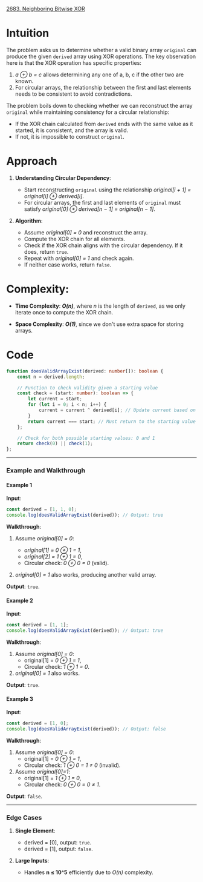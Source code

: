 [2683. Neighboring Bitwise XOR](https://leetcode.com/problems/neighboring-bitwise-xor/)

# Intuition

The problem asks us to determine whether a valid binary array `original` can produce the given `derived` array using XOR operations. The key observation here is that the XOR operation has specific properties:
1. *a ⊕ b = c* allows determining any one of a, b, c if the other two are known.
2. For circular arrays, the relationship between the first and last elements needs to be consistent to avoid contradictions.

The problem boils down to checking whether we can reconstruct the array `original` while maintaining consistency for a circular relationship:
- If the XOR chain calculated from `derived` ends with the same value as it started, it is consistent, and the array is valid.
- If not, it is impossible to construct `original`.

# Approach

1. **Understanding Circular Dependency**:
    - Start reconstructing `original` using the relationship *original[i + 1] = original[i] ⊕ derived[i]*.
    - For circular arrays, the first and last elements of `original` must satisfy *original[0] ⊕ derived[n − 1] = original[n − 1]*.
	
2. **Algorithm**:
    - Assume *original[0] = 0* and reconstruct the array.
    - Compute the XOR chain for all elements.
    - Check if the XOR chain aligns with the circular dependency. If it does, return `true`.
    - Repeat with *original[0] = 1* and check again.
    - If neither case works, return `false`.

# Complexity:
- **Time Complexity**: ***O(n)***, where *n* is the length of `derived`, as we only iterate once to compute the XOR chain.

- **Space Complexity**: ***O(1)***, since we don't use extra space for storing arrays.

# Code

```typescript
function doesValidArrayExist(derived: number[]): boolean {
    const n = derived.length;

    // Function to check validity given a starting value
    const check = (start: number): boolean => {
        let current = start;
        for (let i = 0; i < n; i++) {
            current = current ^ derived[i]; // Update current based on derived
        }
        return current === start; // Must return to the starting value
    };

    // Check for both possible starting values: 0 and 1
    return check(0) || check(1);
};

```

---

### **Example and Walkthrough**

#### **Example 1**

**Input**:

```typescript
const derived = [1, 1, 0];
console.log(doesValidArrayExist(derived)); // Output: true
```

**Walkthrough**:

1. Assume *original[0] = 0*:
    - *original[1] = 0 ⊕ 1 = 1*,
    - *original[2] = 1 ⊕ 1 = 0*,
    - Circular check: *0 ⊕ 0 = 0* (valid).
	
2. *original[0] = 1* also works, producing another valid array.
    

**Output**: `true`.

#### **Example 2**

**Input**:

```typescript
const derived = [1, 1];
console.log(doesValidArrayExist(derived)); // Output: true
```

**Walkthrough**:

1. Assume *original[0] = 0*:
    - original[1] = *0 ⊕ 1 = 1*,
    - Circular check: *1 ⊕ 1 = 0*.
2. *original[0] = 1* also works.
    

**Output**: `true`.

#### **Example 3**

**Input**:

```typescript
const derived = [1, 0];
console.log(doesValidArrayExist(derived)); // Output: false
```

**Walkthrough**:

1. Assume *original[0] = 0*:
    - original[1] = *0 ⊕ 1 = 1*,
    - Circular check: *1 ⊕ 0 = 1 ≠ 0* (invalid).
2. Assume *original[0]=1*:
    - original[1] = *1 ⊕ 1 = 0*,
    - Circular check: *0 ⊕ 0 = 0 ≠ 1*.

**Output**: `false`.

---

### **Edge Cases**

1. **Single Element**:
    - derived = [0], output: `true`.
    - derived = [1], output: `false`.
	
2. **Large Inputs**:
    - Handles **n ≤ 10^5** efficiently due to *O(n)* complexity.